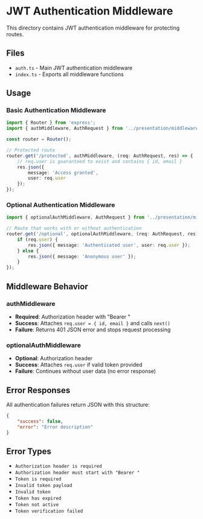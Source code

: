 # JWT Authentication Middleware

This directory contains JWT authentication middleware for protecting routes.

## Files

- `auth.ts` - Main JWT authentication middleware
- `index.ts` - Exports all middleware functions

## Usage

### Basic Authentication Middleware

```typescript
import { Router } from 'express';
import { authMiddleware, AuthRequest } from '../presentation/middleware/auth';

const router = Router();

// Protected route
router.get('/protected', authMiddleware, (req: AuthRequest, res) => {
    // req.user is guaranteed to exist and contains { id, email }
    res.json({ 
        message: 'Access granted', 
        user: req.user 
    });
});
```

### Optional Authentication Middleware

```typescript
import { optionalAuthMiddleware, AuthRequest } from '../presentation/middleware/auth';

// Route that works with or without authentication
router.get('/optional', optionalAuthMiddleware, (req: AuthRequest, res) => {
    if (req.user) {
        res.json({ message: 'Authenticated user', user: req.user });
    } else {
        res.json({ message: 'Anonymous user' });
    }
});
```

## Middleware Behavior

### authMiddleware
- **Required**: Authorization header with "Bearer <token>"
- **Success**: Attaches `req.user = { id, email }` and calls `next()`
- **Failure**: Returns 401 JSON error and stops request processing

### optionalAuthMiddleware
- **Optional**: Authorization header
- **Success**: Attaches `req.user` if valid token provided
- **Failure**: Continues without user data (no error response)

## Error Responses

All authentication failures return JSON with this structure:

```json
{
    "success": false,
    "error": "Error description"
}
```

## Error Types

- `Authorization header is required`
- `Authorization header must start with "Bearer "`
- `Token is required`
- `Invalid token payload`
- `Invalid token`
- `Token has expired`
- `Token not active`
- `Token verification failed`
